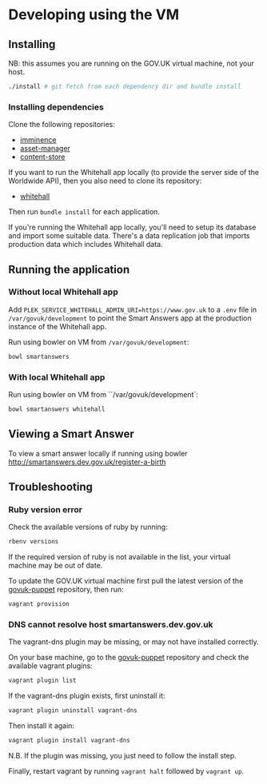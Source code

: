 # Developing using the VM

## Installing

NB: this assumes you are running on the GOV.UK virtual machine, not your host.

```bash
./install # git fetch from each dependency dir and bundle install
```

### Installing dependencies

Clone the following repositories:

* [imminence](https://github.com/alphagov/imminence)
* [asset-manager](https://github.com/alphagov/asset-manager)
* [content-store](https://github.com/alphagov/content-store)

If you want to run the Whitehall app locally (to provide the server side of the Worldwide API), then you also need to clone its repository:

* [whitehall](https://github.com/alphagov/whitehall)

Then run `bundle install` for each application.

If you're running the Whitehall app locally, you'll need to setup its database and import some suitable data. There's a data replication job that imports production data which includes Whitehall data.

## Running the application

### Without local Whitehall app

Add `PLEK_SERVICE_WHITEHALL_ADMIN_URI=https://www.gov.uk` to a `.env` file in `/var/govuk/development` to point the Smart Answers app at the production instance of the Whitehall app.

Run using bowler on VM from `/var/govuk/development`:

```bash
bowl smartanswers
```

### With local Whitehall app

Run using bowler on VM from ``/var/govuk/development`:

```bash
bowl smartanswers whitehall
```

## Viewing a Smart Answer

To view a smart answer locally if running using bowler http://smartanswers.dev.gov.uk/register-a-birth

## Troubleshooting

### Ruby version error

Check the available versions of ruby by running:

```bash
rbenv versions
```

If the required version of ruby is not available in the list, your virtual machine may be out of date.

To update the GOV.UK virtual machine first pull the latest version of the [govuk-puppet](https://github.com/alphagov/govuk-puppet) repository, then run:

```bash
vagrant provision
```

### DNS cannot resolve host smartanswers.dev.gov.uk

The vagrant-dns plugin may be missing, or may not have installed correctly.

On your base machine, go to the [govuk-puppet](https://github.com/alphagov/govuk-puppet) repository and check the available vagrant plugins:

```bash
vagrant plugin list
```

If the vagrant-dns plugin exists, first uninstall it:

```bash
vagrant plugin uninstall vagrant-dns
```

Then install it again:

```bash
vagrant plugin install vagrant-dns
```

N.B. If the plugin was missing, you just need to follow the install step.

Finally, restart vagrant by running `vagrant halt` followed by `vagrant up`.
